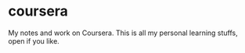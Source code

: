 # coursera
My notes and work on Coursera. This is all my personal learning stuffs, open if you like.
